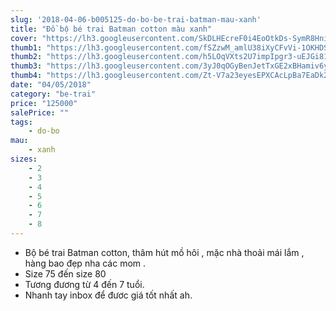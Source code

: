 ```yaml
---
slug: '2018-04-06-b005125-do-bo-be-trai-batman-mau-xanh'
title: "Đồ bộ bé trai Batman cotton màu xanh"
cover: "https://lh3.googleusercontent.com/SkDLHEcreF0i4EoOtkDs-SymR8Hni4qKIQ0tA9FTcyZSt4Ur1QeeHFTkgUdhwnk7ijAXBC9d2ezStQMht0rCgC5EhKokN_BCMKS2A5-7FbuMwWPC0plJYlDTz1bhn_m0JNCgcA0x-LOlkqE4p-IDfN5bnWbx34gIWJ8TyZvB8Pe0o0FC_z02pSjNRTFHX-_PvxNuMU3Ev2Uu-6dAeQK3hb-ulrmkxXekmIC6Zxpn9Gx0oIuQ_532JoDgOK8mZzUo46rM5fzGgyh71lGduzV1prTF9MHBfdPuV7gQ4SboZNk3NEE3NNxDrxtC8RuVg-YWedT44UlRULkg0z3P5H61bAm_FBkq9IoTM-oJENyBqeV42ZGpvUoVcOeljWshLV9aQXalf9lT9_vHDXvY1wZj4oXVgNJqr3pVC1fAxFdGdsJCQqgGXgUN52HWJJA7Fzyv4q2-a3aadZTnHVW2WGu9qIEuACAUAgrBYqH207DSWzKSiqbXxpfLciMzs_HBba0H-Gt6XsjgfPd5vv9T6XbiEwxIKBMJn42kCKIJ4HcthywvTgKu0UBacWSVQLtZmaIP7dW-MgrO4aZhOg9fxQbzH4oy0sYeMKo6iaiYWVzxmdu-lp_7gsrOx-rZ92NdKI3nimK5M-9Vg0Jc2niNJAyMWX-nonVNx5uS=s949-no"
thumb1: "https://lh3.googleusercontent.com/fSZzwM_amlU38iXyCFvVi-1OKHDSjT2GsP4Ge9LyTq60yyV7m4GwxVOHPQ6O_qD8vzZB-w1zrJspLPfmh-gucX2nx_RvFfI6YRsT3GQOEj4lyp8HVq8S7jk2XG-frs96gGzvjD5EqhKYAyYcnJjdNKiNTlgZVVMbZ-PDN4YkoC4xkoN-ihro3XDAfra7fgOP2nlckOR7iXuZJeNVVYZv3gSy9dFWFIvR0nUFIxhWyuIuLNd66WqSPuJcW4Btr_A4nSB7zpIAkZI71mVjdNXCp5KABrz-A-eG8zuIJED22hhW05Sa3dKLvZsvezi7K-kLC9FNbEm4GnTsTt2GhX-oXHjsANNGUsOd6WY5uPG0B1Iu-R_5cDruWVdFK5467xRlcOvh97_aO1fYfBf76ehBIcoZ1MkTB7JnMnqhE5ZJZCK621dwVnlHqGnbEQQu6rIXH_a-XxSMxyN8U-Pg5yhsTlamxIJ4RJEbYdslFQ6qRbm7_p_6KMkDM3S4CMPDLcDWPa083Tjch8VQjINGoPsphqiBbIbhGz0Z3ca3H-2S6m4jTfKHilOEvcUNyrbbXcW0lpNbUoB8o7qrDnjhfOJZVwSrR2YuhEHVXihNwu4w4wykBwLGbUqoIzx5dYlNqDHkIHk70FmTl60EsTvxnYdFBLXw_PTaGUiR=w1424-h949-no"
thumb2: "https://lh3.googleusercontent.com/h5LOqVXts2U7impIpgr3-uEJGi81IB_Ollc25tJOKE1oT252fJwBPz_9pqO3g3foKdqp8yltqdYBadGV2PphHdDljDfcW4rSPiSQP395j59YeYTkxAh5S-bUHpjarH8MXeFSPREaPhFJAJknt0w6o7ecK7jqCU4kRzZBMRE7mUM4PV40Y2eHWGfmms4wmQIX4EAUWUfuwcTQJu8DhPhKHo4eDSfIU8XZK6X3DhHr5JN-iSjgYSmfHMRkif4WdjfXdWvEdl-diTOJXNGC1M07MnkUbx1V9yQPmeXzho1XoAbSalAsdcRHgSiaGFlcqIaC5LWSwHfMPjnozppzDB4Bpf82uXUCR8pBqoqbxt7aaeL_8A2ZHXVo6ileygB2JKzfwMGEe7LaIvYNxOl_LyB1TXhBAdTWRkntkhCFp06HdSnvtSltGfRFZFxVfJHaLo4RwfpJnIyB8524lAkVIpF9jlV7ZBxNBIBKXbXE8pk41rulSAHyQY8GNJ2mLtbbCes2wgYgXSuqAIxzIOwcMn-fJzyZMf_l9nYR8995WYBmDm154ZTx_tryaRzOb3q083OEM0RE-9mjwW5L7j0XJ9Y-CZhChe4QILXZbBJ_nYX-uzQuApuKfcuSswhyaJ8gGapz7ycA2qBbkZ94LJERmbqLs16bQKIwE3GG=s949-no"
thumb3: "https://lh3.googleusercontent.com/3yJ0qOGyBenJetTxGE2xBHamiv6yU7qyGAzvxD_f9PnMiuzQU25-3PVs63VfE0d82BHrbZswdiyG4AF6Ot3v1a7J-S_O44HeUhIxPWiCPk_pDqWGgXlZ70W-1Wgpc8j4DM1-jTWz0nRSvvnsFjaH7fLnXoyWVxjhjfJNIs78ZKJrsYy06mNxdWQgrR9bDkthR4kXAAwi8C3JDGpQdC2SBHd-jv-U0K8_wZZYyzXqaZMkaQJK_AKGGEPK1lxJZdtcxIlGu8i-Oq6fbBodF2TlMZOLmYhK6chBdA8wwyYcZ2shuwRpFBDRR0bWn_ksq3YQRlmXSQE7arrMjGTAKswisch2rScujwhl7Jg2xHCG5nJd6lh2XdiXMGFyfh55y0L_aNCRj7Wzw9eUVNHAvM2ljEbb9qJqCbHBoNj16eHEyZodW_Y4R21fuvecy8LHij2pCfx6PG57mcIPtj0xT2FebmX7h79ERDmdbH3Vkbb-n04gdsGT0NzK0pYFnq2cuHNBJ4TZkpRv8pToazfqrL6qZCnFINhrtb_lpq5PbiIhFmhZWg5VmeVhKNntI9Lhu1tpook-j4dDSs4XHDYRXbH9lq8Yx27RCn_cEPaeAS5CL4MDf7qll3EF_ee_5ZEIGaPnvWHQn2zt5xu-qiIAD2BL7H1wWRw7zJKi=w1159-h949-no"
thumb4: "https://lh3.googleusercontent.com/Zt-V7a23eyesEPXCAcLpBa7EaDk2p9E5hlPwYtZ4ERZhzFu2gGgnXrQgJTtXX56a1n_vN2O62exBZPsxGgwGXaEN8lJWsWByCpuNt4InNH-gqtJeXpImtkkaMwMz9OE-MhVbCezp4VxtHGjVFMQNEt5vWLU0M92u5O-iA-8DYPEp8QtBU8JIwvJoaT6Faey_RypartV9IJsw5_qm6Ku9I8GugNaeVe_NBeUx5F6PMjDC1zu4bIS6veVRh7wPndS-9HQA5f0vJbwGp-zbnUNXqTLgxpyY0p1pbELknf4e13JDWKl3c6pabxgjRr1mWbgZtlgQGGsEb8BZDQUhNevOGW9IxeiBmiqwNi-VHPk_dHWbCM_2hSxxAWH7YkFUTVKjAcqoGMMqYLfDjfWPQeSb3toqZYLliy5xxBd3snhU8Ww6Fqb4TDJPLzxeCPuIUbkOORslh0SVaFKX6jtGt1H5WlOfukYTQlIaHabcBwqp4HWiR2F2i8A0DfJ9_lxcB5ZfmhKfhQhbjJ-ck-MMhtnNWIWHOyiSWI9JfOGRoBNYo_z95Z9lViHQrGOt5sVH8Z3SRKruMrn_avu7NGBEBAQ19Bw_O3pIrZr_sQ7Br1C5E32NEF0H_l1s6OItG7pKa7YTdVEwO_GQh2-Ce6uasoi9L22AugNXKUJt=w1424-h949-no"
date: "04/05/2018"
category: "be-trai"
price: "125000"
salePrice: ""
tags:
    - do-bo
mau:
    - xanh
sizes:
    - 2
    - 3
    - 4
    - 5
    - 6
    - 7
    - 8
---
```


- Bộ bé trai Batman cotton, thâm hút mồ hôi , mặc nhà thoải mái lắm , hàng bao đẹp nha các mom .
- Size 75 đến size 80
- Tương đương từ 4 đến 7 tuổi. 
- Nhanh tay inbox để đươc giá tốt nhất ah.